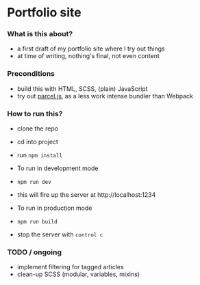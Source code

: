 # Portfolio site

### What is this about?

- a first draft of my portfolio site where I try out things
- at time of writing, nothing's final, not even content

### Preconditions

- build this with HTML, SCSS, (plain) JavaScript
- try out [parcel.js](https://parceljs.org/getting_started.html), as a less work intense bundler than Webpack

### How to run this?

- clone the repo
- cd into project
- run `npm install`

- To run in development mode
- `npm run dev`
- this will fire up the server at http://localhost:1234

- To run in production mode
- `npm run build`

- stop the server with `control c`

### TODO / ongoing

- implement filtering for tagged articles
- clean-up SCSS (modular, variables, mixins)
